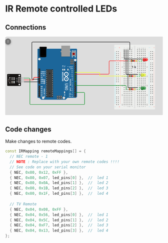 # IR Remote controlled LEDs

## Connections

![Connections](.images/connections.png)

## Code changes
Make changes to remote codes.

```c++
const IRMapping remoteMappings[] = {
  // NEC remote - 1
  // NOTE : Replace with your own remote codes !!!!
  // See code on your serial monitor
  { NEC, 0x80, 0x12, 0xFF },
  { NEC, 0x80, 0x07, led_pins[0] },  //  led 1
  { NEC, 0x80, 0x0A, led_pins[1] },  //  led 2
  { NEC, 0x80, 0x1B, led_pins[2] },  //  led 3
  { NEC, 0x80, 0x1F, led_pins[3] },  //  led 4

  // TV Remote
  { NEC, 0x04, 0x08, 0xFF },
  { NEC, 0x04, 0x56, led_pins[0] },  //  led 1
  { NEC, 0x04, 0x5C, led_pins[1] },  //  led 2
  { NEC, 0x04, 0xF7, led_pins[2] },  //  led 3
  { NEC, 0x04, 0x13, led_pins[3] },  //  led 4
};
```